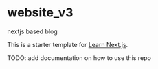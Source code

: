# website_v3
nextjs based blog

This is a starter template for [Learn Next.js](https://nextjs.org/learn).

TODO: add documentation on how to use this repo